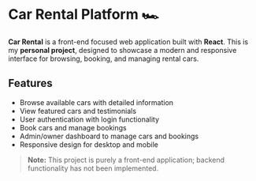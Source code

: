 # Car Rental Platform 🏎️

**Car Rental** is a front-end focused web application built with **React**. This is my **personal project**, designed to showcase a modern and responsive interface for browsing, booking, and managing rental cars.

## Features
- Browse available cars with detailed information
- View featured cars and testimonials
- User authentication with login functionality
- Book cars and manage bookings
- Admin/owner dashboard to manage cars and bookings
- Responsive design for desktop and mobile

> **Note:** This project is purely a front-end application; backend functionality has not been implemented.

